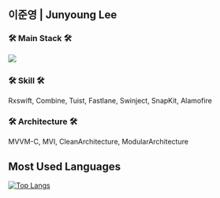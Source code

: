 ## 이준영 | Junyoung Lee

### 🛠 Main Stack 🛠
<img src="https://img.shields.io/badge/Swift-FA7343?style=flat-square&logo=Swift&logoColor=white"></a>&nbsp;

### 🛠 Skill 🛠
Rxswift, Combine, Tuist, Fastlane, Swinject, SnapKit, Alamofire

### 🛠 Architecture 🛠
MVVM-C, MVI, CleanArchitecture, ModularArchitecture

## Most Used Languages
[![Top Langs](https://github-readme-stats.vercel.app/api/top-langs/?username=junlight94)](https://github.com/anuraghazra/github-readme-stats)
